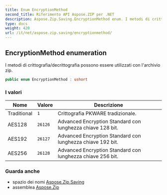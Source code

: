 ```yaml
---
title: Enum EncryptionMethod
second_title: Riferimento API Aspose.ZIP per .NET
description: Aspose.Zip.Saving.EncryptionMethod enum. I metodi di crittografia/decrittografia possono essere utilizzati con larchivio zip.
type: docs
weight: 420
url: /it/net/aspose.zip.saving/encryptionmethod/
---
```

## EncryptionMethod enumeration

I metodi di crittografia/decrittografia possono essere utilizzati con l'archivio zip.

```csharp
public enum EncryptionMethod : ushort
```

### I valori

| Nome | Valore | Descrizione |
| --- | --- | --- |
| Traditional | `1` | Crittografia PKWARE tradizionale. |
| AES128 | `26126` | Advanced Encryption Standard con lunghezza chiave 128 bit. |
| AES192 | `26127` | Advanced Encryption Standard con lunghezza chiave 192 bit. |
| AES256 | `26128` | Advanced Encryption Standard con lunghezza chiave 256 bit. |

### Guarda anche

* spazio dei nomi [Aspose.Zip.Saving](../../aspose.zip.saving/)
* assemblea [Aspose.Zip](../../)


